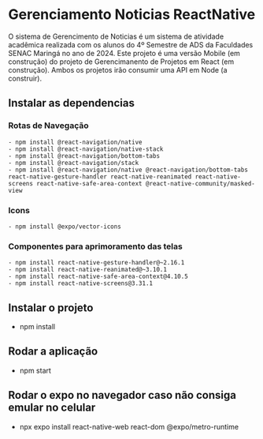 # Gerenciamento Noticias ReactNative

O sistema de Gerencimento de Noticias é um sistema de atividade acadêmica realizada com os alunos do 4º Semestre de ADS da Faculdades SENAC Maringá no ano de 2024. Este projeto é uma versão Mobile (em construção) do projeto de Gerencimanento de Projetos em React (em construção). Ambos os projetos irão consumir uma API em Node (a construir).
 
## Instalar as dependencias

### Rotas de Navegação
``` 
- npm install @react-navigation/native
- npm install @react-navigation/native-stack
- npm install @react-navigation/bottom-tabs
- npm install @react-navigation/stack
- npm install @react-navigation/native @react-navigation/bottom-tabs react-native-gesture-handler react-native-reanimated react-native-screens react-native-safe-area-context @react-native-community/masked-view

```
### Icons
```
- npm install @expo/vector-icons
```

### Componentes para aprimoramento das telas
```
- npm install react-native-gesture-handler@~2.16.1
- npm install react-native-reanimated@~3.10.1
- npm install react-native-safe-area-context@4.10.5
- npm install react-native-screens@3.31.1
```

## Instalar o projeto
- npm install

## Rodar a aplicação
- npm start

## Rodar o expo no navegador caso não consiga emular no celular
- npx expo install react-native-web react-dom @expo/metro-runtime
